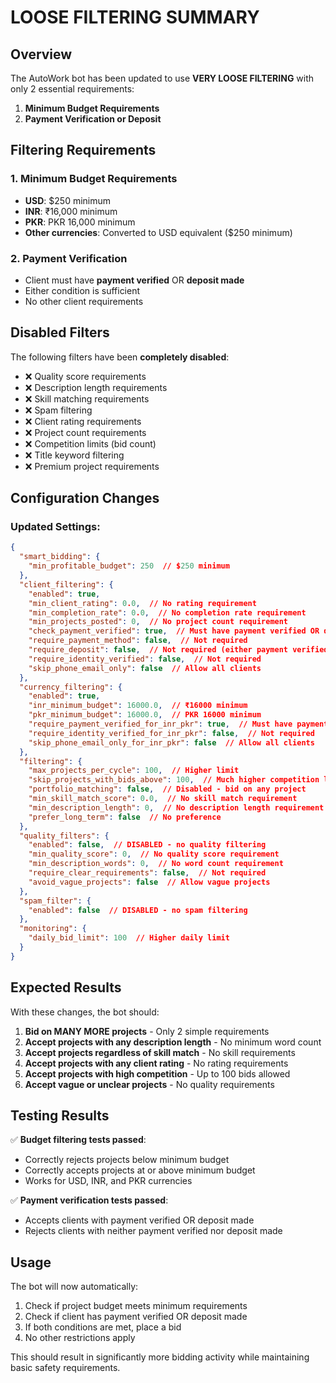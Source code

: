 # LOOSE FILTERING SUMMARY

## Overview
The AutoWork bot has been updated to use **VERY LOOSE FILTERING** with only 2 essential requirements:

1. **Minimum Budget Requirements**
2. **Payment Verification or Deposit**

## Filtering Requirements

### 1. Minimum Budget Requirements
- **USD**: $250 minimum
- **INR**: ₹16,000 minimum  
- **PKR**: PKR 16,000 minimum
- **Other currencies**: Converted to USD equivalent ($250 minimum)

### 2. Payment Verification
- Client must have **payment verified** OR **deposit made**
- Either condition is sufficient
- No other client requirements

## Disabled Filters

The following filters have been **completely disabled**:

- ❌ Quality score requirements
- ❌ Description length requirements  
- ❌ Skill matching requirements
- ❌ Spam filtering
- ❌ Client rating requirements
- ❌ Project count requirements
- ❌ Competition limits (bid count)
- ❌ Title keyword filtering
- ❌ Premium project requirements

## Configuration Changes

### Updated Settings:
```json
{
  "smart_bidding": {
    "min_profitable_budget": 250  // $250 minimum
  },
  "client_filtering": {
    "enabled": true,
    "min_client_rating": 0.0,  // No rating requirement
    "min_completion_rate": 0.0,  // No completion rate requirement
    "min_projects_posted": 0,  // No project count requirement
    "check_payment_verified": true,  // Must have payment verified OR deposit
    "require_payment_method": false,  // Not required
    "require_deposit": false,  // Not required (either payment verified OR deposit)
    "require_identity_verified": false,  // Not required
    "skip_phone_email_only": false  // Allow all clients
  },
  "currency_filtering": {
    "enabled": true,
    "inr_minimum_budget": 16000.0,  // ₹16000 minimum
    "pkr_minimum_budget": 16000.0,  // PKR 16000 minimum
    "require_payment_verified_for_inr_pkr": true,  // Must have payment verified OR deposit
    "require_identity_verified_for_inr_pkr": false,  // Not required
    "skip_phone_email_only_for_inr_pkr": false  // Allow all clients
  },
  "filtering": {
    "max_projects_per_cycle": 100,  // Higher limit
    "skip_projects_with_bids_above": 100,  // Much higher competition limit
    "portfolio_matching": false,  // Disabled - bid on any project
    "min_skill_match_score": 0.0,  // No skill match requirement
    "min_description_length": 0,  // No description length requirement
    "prefer_long_term": false  // No preference
  },
  "quality_filters": {
    "enabled": false,  // DISABLED - no quality filtering
    "min_quality_score": 0,  // No quality score requirement
    "min_description_words": 0,  // No word count requirement
    "require_clear_requirements": false,  // Not required
    "avoid_vague_projects": false  // Allow vague projects
  },
  "spam_filter": {
    "enabled": false  // DISABLED - no spam filtering
  },
  "monitoring": {
    "daily_bid_limit": 100  // Higher daily limit
  }
}
```

## Expected Results

With these changes, the bot should:

1. **Bid on MANY MORE projects** - Only 2 simple requirements
2. **Accept projects with any description length** - No minimum word count
3. **Accept projects regardless of skill match** - No skill requirements
4. **Accept projects with any client rating** - No rating requirements
5. **Accept projects with high competition** - Up to 100 bids allowed
6. **Accept vague or unclear projects** - No quality requirements

## Testing Results

✅ **Budget filtering tests passed**:
- Correctly rejects projects below minimum budget
- Correctly accepts projects at or above minimum budget
- Works for USD, INR, and PKR currencies

✅ **Payment verification tests passed**:
- Accepts clients with payment verified OR deposit made
- Rejects clients with neither payment verified nor deposit made

## Usage

The bot will now automatically:
1. Check if project budget meets minimum requirements
2. Check if client has payment verified OR deposit made
3. If both conditions are met, place a bid
4. No other restrictions apply

This should result in significantly more bidding activity while maintaining basic safety requirements. 